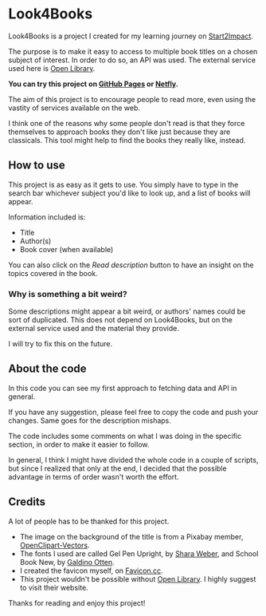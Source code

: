 # Look4Books

Look4Books is a project I created for my learning journey on [Start2Impact](https://www.start2impact.it/).

The purpose is to make it easy to access to multiple book titles on a chosen subject of interest.
In order to do so, an API was used. The external service used here is [Open Library](https://openlibrary.org/).

**You can try this project on [GitHub Pages]() or [Netfly]().**

The aim of this project is to encourage people to read more, even using the vastity of services available on the web.

I think one of the reasons why some people don't read is that they force themselves to approach books they don't like just because they are classicals.
This tool might help to find the books they really like, instead.

## How to use

This project is as easy as it gets to use. You simply have to type in the search bar whichever subject you'd like to look up, and a list of books will appear.

Information included is:

* Title
* Author(s)
* Book cover (when available)

You can also click on the *Read description* button to have an insight on the topics covered in the book.

### Why is something a bit weird?

Some descriptions might appear a bit weird, or authors' names could be sort of duplicated. 
This does not depend on Look4Books, but on the external service used and the material they provide.

I will try to fix this on the future.

## About the code

In this code you can see my first approach to fetching data and API in general.

If you have any suggestion, please feel free to copy the code and push your changes.
Same goes for the description mishaps. 

The code includes some comments on what I was doing in the specific section, in order to make it easier to follow.

In general, I think I might have divided the whole code in a couple of scripts, but since I realized that only at the end, I decided that the possible advantage in terms of order wasn't worth the effort.


## Credits

A lot of people has to be thanked for this project.

* The image on the background of the title is from a Pixabay member, [OpenClipart-Vectors](https://pixabay.com/it/users/openclipart-vectors-30363/?tab=popular).
* The fonts I used are called Gel Pen Upright, by [Shara Weber](https://sharasfonts.com/), and School Book New, by [Galdino Otten](https://galdinootten.com/).
* I created the favicon myself, on [Favicon.cc](https://www.favicon.cc/).
* This project wouldn't be possible without [Open Library](https://openlibrary.org/). I highly suggest to visit their website.

Thanks for reading and enjoy this project!

 

